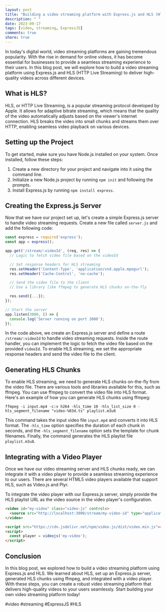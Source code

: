 ```yaml
---
layout: post
title: "Building a video streaming platform with Express.js and HLS (HTTP Live Streaming)"
description: " "
date: 2023-09-17
tags: [video, streaming, ExpressJS]
comments: true
share: true
---
```


In today's digital world, video streaming platforms are gaining tremendous popularity. With the rise in demand for online videos, it has become essential for businesses to provide a seamless streaming experience to their users. In this blog post, we will explore how to build a video streaming platform using Express.js and HLS (HTTP Live Streaming) to deliver high-quality videos across different devices.

## What is HLS?

HLS, or HTTP Live Streaming, is a popular streaming protocol developed by Apple. It allows for adaptive bitrate streaming, which means that the quality of the video automatically adjusts based on the viewer's internet connection. HLS breaks the video into small chunks and streams them over HTTP, enabling seamless video playback on various devices.

## Setting up the Project

To get started, make sure you have Node.js installed on your system. Once installed, follow these steps:

1. Create a new directory for your project and navigate into it using the command line.
2. Initialize a new Node.js project by running `npm init` and following the prompts.
3. Install Express.js by running `npm install express`.

## Creating the Express.js Server

Now that we have our project set up, let's create a simple Express.js server to handle video streaming requests. Create a new file called `server.js` and add the following code:

```javascript
const express = require('express');
const app = express();

app.get('/stream/:videoId', (req, res) => {
  // Logic to fetch video file based on the videoId

  // Set response headers for HLS streaming
  res.setHeader('Content-Type', 'application/vnd.apple.mpegurl');
  res.setHeader('Cache-Control', 'no-cache');

  // Send the video file to the client
  // Use a library like ffmpeg to generate HLS chunks on-the-fly

  res.send({...});
});

// Start the server
app.listen(3000, () => {
  console.log('Server running on port 3000');
});
```

In the code above, we create an Express.js server and define a route `/stream/:videoId` to handle video streaming requests. Inside the route handler, you can implement the logic to fetch the video file based on the provided `videoId`. To enable HLS streaming, we set the appropriate response headers and send the video file to the client.

## Generating HLS Chunks

To enable HLS streaming, we need to generate HLS chunks on-the-fly from the video file. There are various tools and libraries available for this, such as ffmpeg. You can use ffmpeg to convert the video file into HLS format. Here's an example of how you can generate HLS chunks using ffmpeg:

```
ffmpeg -i input.mp4 -c:v h264 -hls_time 10 -hls_list_size 0 -hls_segment_filename "video-%03d.ts" playlist.m3u8
```

This command takes the input video file `input.mp4` and converts it into HLS format. The `-hls_time` option specifies the duration of each chunk in seconds, and the `-hls_segment_filename` option sets the template for chunk filenames. Finally, the command generates the HLS playlist file `playlist.m3u8`.

## Integrating with a Video Player

Once we have our video streaming server and HLS chunks ready, we can integrate it with a video player to provide a seamless streaming experience to our users. There are several HTML5 video players available that support HLS, such as Video.js and Plyr. 

To integrate the video player with our Express.js server, simply provide the HLS playlist URL as the video source in the video player's configuration.

```html
<video id="my-video" class="video-js" controls>
  <source src="http://localhost:3000/stream/my-video-id" type="application/vnd.apple.mpegurl">
</video>

<script src="https://cdn.jsdelivr.net/npm/video.js/dist/video.min.js"></script>
<script>
  const player = videojs('my-video');
</script>
```

## Conclusion

In this blog post, we explored how to build a video streaming platform using Express.js and HLS. We learned about HLS, set up an Express.js server, generated HLS chunks using ffmpeg, and integrated with a video player. With these steps, you can create a robust video streaming platform that delivers high-quality videos to your users seamlessly. Start building your own video streaming platform today!

#video #streaming #ExpressJS #HLS